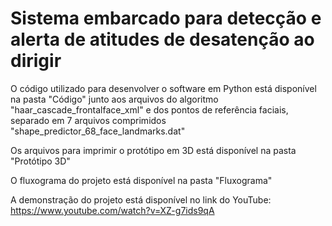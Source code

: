 # Sistema embarcado para detecção e alerta de atitudes de desatenção ao dirigir 


O código utilizado para desenvolver o software em Python está disponível na pasta "Código" junto aos arquivos do algoritmo "haar_cascade_frontalface_xml" e dos pontos de referência faciais, separado em 7 arquivos comprimidos "shape_predictor_68_face_landmarks.dat"

Os arquivos para imprimir o protótipo em 3D está disponível na pasta "Protótipo 3D"

O fluxograma do projeto está disponível na pasta "Fluxograma"

A demonstração do projeto está disponível no link do YouTube: https://www.youtube.com/watch?v=XZ-g7ids9qA

